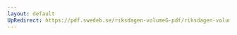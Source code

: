 ```yaml
---
layout: default
UpRedirect: https://pdf.swedeb.se/riksdagen-volumeG-pdf/riksdagen-volumeG-pdf/data/199899/reg_199899/reg_199899_0391.pdf
---
```

